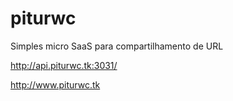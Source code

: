 # piturwc
Simples micro SaaS para compartilhamento de URL


http://api.piturwc.tk:3031/

http://www.piturwc.tk
